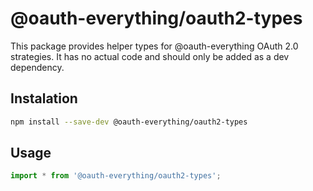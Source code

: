 @oauth-everything/oauth2-types
=========================

This package provides helper types for @oauth-everything OAuth 2.0 strategies.
It has no actual code and should only be added as a dev dependency.

## Instalation
```bash
npm install --save-dev @oauth-everything/oauth2-types
```

## Usage
```ts
import * from '@oauth-everything/oauth2-types';
```
